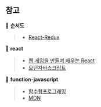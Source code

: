 ## 참고 
📂 **순서도**

>* [React-Redux](https://react-redux.js.org)

📂 **react**  
 
>* [웹 게임을 만들며 배우는 React](https://www.inflearn.com/course/web-game-react/dashboard)  
>* [모던자바스크립트](http://www.yes24.com/Product/Goods/92742567)


📂 **function-javascript**  

> * [함수형프로그래밍](https://www.inflearn.com/course/functional-es6/dashboard)  
> * [MDN](https://developer.mozilla.org/en-US/)
